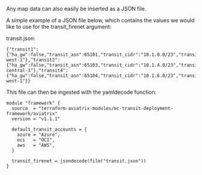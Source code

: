 Any map data can also easily be inserted as a JSON file.

A simple example of a JSON file below, which contains the values we would like to use for the transit_firenet argument:

transit.json:
```
{"transit1":{"ha_gw":false,"transit_asn":65101,"transit_cidr":"10.1.0.0/23","transit_cloud":"aws","transit_region_name":"us-west-1"},"transit2":{"ha_gw":false,"transit_asn":65103,"transit_cidr":"10.1.4.0/23","transit_cloud":"aws","transit_region_name":"eu-central-1"},"transit4":{"ha_gw":false,"transit_asn":65104,"transit_cidr":"10.1.6.0/23","transit_cloud":"aws","transit_region_name":"eu-west-1"}}
```

This file can then be ingested with the yamldecode function:

```hcl
module "framework" {
  source  = "terraform-aviatrix-modules/mc-transit-deployment-framework/aviatrix"
  version = "v1.1.1"

  default_transit_accounts = {
    azure = "Azure",
    oci   = "OCI",
    aws   = "AWS",
  }

  transit_firenet = jsondecode(file("transit.json"))
}
```